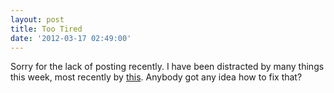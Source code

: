 ```yaml
---
layout: post
title: Too Tired
date: '2012-03-17 02:49:00'
---
```



Sorry for the lack of posting recently. I have been distracted by many things this week, most recently by [this](http://www.salemwayne.org/forums/). Anybody got any idea how to fix that?


